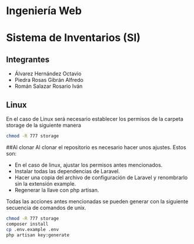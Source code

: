 # Ingeniería Web

Sistema de Inventarios (SI)
=======

Integrantes
-------
 - Álvarez Hernández Octavio
 - Piedra Rosas Gibrán Alfredo
 - Román Salazar Rosario Iván


## Linux
En el caso de Linux será necesario establecer los permisos de la carpeta storage de la siguiente manera

```sh
chmod -R 777 storage
```

##Al clonar
Al clonar el repositorio es necesario hacer unos ajustes. Estos son:

 - En el caso de linux, ajustar los permisos antes mencionados.
 - Instalar todas las dependencias de Laravel.
 - Hacer una copia del archivo de configuración de Laravel y renombrarlo sin la extensión example.
 - Regenerar la llave con php artisan.

Todas las acciones antes mencionadas se pueden generar con la siguiente secuencia de comandos de unix.
```sh
chmod -R 777 storage
composer install
cp .env.example .env
php artisan key:generate
```

